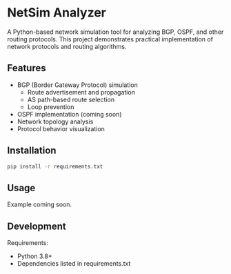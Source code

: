 # NetSim Analyzer

A Python-based network simulation tool for analyzing BGP, OSPF, and other routing protocols. This project demonstrates practical implementation of network protocols and routing algorithms.

## Features

- BGP (Border Gateway Protocol) simulation
  - Route advertisement and propagation
  - AS path-based route selection
  - Loop prevention
- OSPF implementation (coming soon)
- Network topology analysis
- Protocol behavior visualization

## Installation

```bash
pip install -r requirements.txt
```

## Usage

Example coming soon.

## Development

Requirements:
- Python 3.8+
- Dependencies listed in requirements.txt
